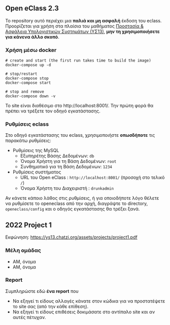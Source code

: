 ## Open eClass 2.3

Το repository αυτό περιέχει μια __παλιά και μη ασφαλή__ έκδοση του eclass.
Προορίζεται για χρήση στα πλαίσια του μαθήματος
[Προστασία & Ασφάλεια Υπολογιστικών Συστημάτων (ΥΣ13)](https://ys13.chatzi.org/), __μην τη
χρησιμοποιήσετε για κάνενα άλλο σκοπό__.


### Χρήση μέσω docker
```
# create and start (the first run takes time to build the image)
docker-compose up -d

# stop/restart
docker-compose stop
docker-compose start

# stop and remove
docker-compose down -v
```

To site είναι διαθέσιμο στο http://localhost:8001/. Την πρώτη φορά θα πρέπει να τρέξετε τον οδηγό εγκατάστασης.


### Ρυθμίσεις eclass

Στο οδηγό εγκατάστασης του eclass, χρησιμοποιήστε __οπωσδήποτε__ τις παρακάτω ρυθμίσεις:

- Ρυθμίσεις της MySQL
  - Εξυπηρέτης Βάσης Δεδομένων: `db`
  - Όνομα Χρήστη για τη Βάση Δεδομένων: `root`
  - Συνθηματικό για τη Βάση Δεδομένων: `1234`
- Ρυθμίσεις συστήματος
  - URL του Open eClass : `http://localhost:8001/` (προσοχή στο τελικό `/`)
  - Όνομα Χρήστη του Διαχειριστή : `drunkadmin`

Αν κάνετε κάποιο λάθος στις ρυθμίσεις, ή για οποιοδήποτε λόγο θέλετε να ρυθμίσετε
το openeclass από την αρχή, διαγράψτε το directory, `openeclass/config` και ο
οδηγός εγκατάστασης θα τρέξει ξανά.

## 2022 Project 1

Εκφώνηση: https://ys13.chatzi.org/assets/projects/project1.pdf


### Μέλη ομάδας

- ΑΜ, όνομα
- ΑΜ, όνομα

### Report

Συμπληρώστε εδώ __ένα report__ που
- Να εξηγεί τι είδους αλλαγές κάνατε στον κώδικα για να προστατέψετε το site σας (από την κάθε επίθεση).
- Να εξηγεί τι είδους επιθέσεις δοκιμάσατε στο αντίπαλο site και αν αυτές πέτυχαν.
